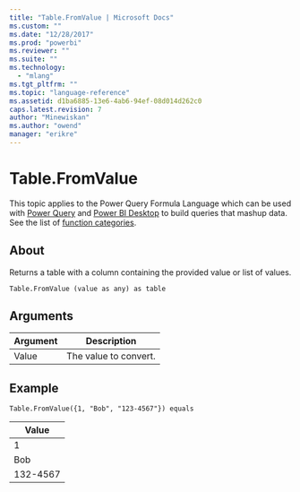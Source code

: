 ```yaml
---
title: "Table.FromValue | Microsoft Docs"
ms.custom: ""
ms.date: "12/28/2017"
ms.prod: "powerbi"
ms.reviewer: ""
ms.suite: ""
ms.technology: 
  - "mlang"
ms.tgt_pltfrm: ""
ms.topic: "language-reference"
ms.assetid: d1ba6885-13e6-4ab6-94ef-08d014d262c0
caps.latest.revision: 7
author: "Minewiskan"
ms.author: "owend"
manager: "erikre"
---
```

# Table.FromValue
This topic applies to the Power Query Formula Language which can be used with [Power Query](https://support.office.com/article/Introduction-to-Microsoft-Power-Query-for-Excel-6E92E2F4-2079-4E1F-BAD5-89F6269CD605) and [Power BI Desktop](http://go.microsoft.com/fwlink/p/?LinkId=618607) to build queries that mashup data. See the list of [function categories](https://msdn.microsoft.com/en-us/library/mt211003.aspx).  
  
## About  
Returns a table with a column containing the provided value or list of values.  
  
```  
Table.FromValue (value as any) as table  
```  
  
## Arguments  
  
|Argument|Description|  
|------------|---------------|  
|Value|The value to convert.|  
  
## Example  
  
```  
Table.FromValue({1, "Bob", "123-4567"}) equals  
```  
  
|Value|  
|---------|  
|1|  
|Bob|  
|132-4567|  
  

